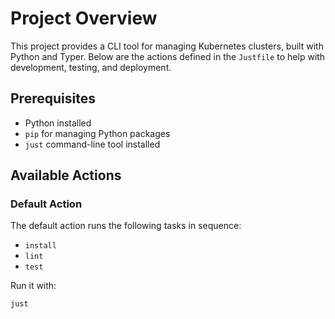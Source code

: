# Project Overview

This project provides a CLI tool for managing Kubernetes clusters, built with Python and Typer. Below are the actions defined in the `Justfile` to help with development, testing, and deployment.

## Prerequisites

- Python installed
- `pip` for managing Python packages
- `just` command-line tool installed

## Available Actions

### Default Action
The default action runs the following tasks in sequence:
- `install`
- `lint`
- `test`

Run it with:
```bash
just
